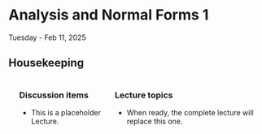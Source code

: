 # Analysis and Normal Forms 1

Tuesday - Feb 11, 2025

## Housekeeping

<div class="columns">

<div class="column" width="9%">

</div>

<div class="column" width="45%">

### Discussion items

- This is a placeholder Lecture.

</div>

<div class="column" width="40%">

### Lecture topics

- When ready, the complete lecture will replace this one.

</div>

</div>

<div style="margin-top:25px">

 

</div>
